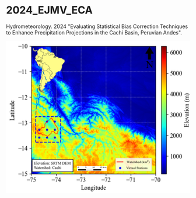 # 2024_EJMV_ECA

 Hydrometeorology. 2024 "Evaluating Statistical Bias Correction Techniques to Enhance Precipitation Projections in the Cachi Basin, Peruvian Andes".

![RAIN4PE_Mensual](https://github.com/jonatanmoreno777/Hydro-meteorological/blob/master/Imagen3.png)

